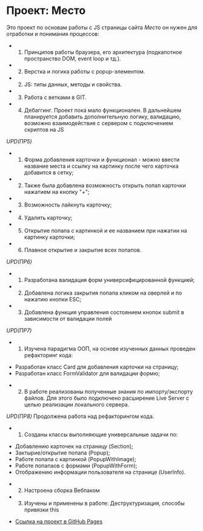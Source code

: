 # Проект: Место

Это проект по основам работы с JS страницы сайта *Место* он нужен для отработки и понимания процессов:
* 1. Принципов работы браузера, его архитектура (подкапотное пространство DOM, event loop и тд.).
* 2. Верстка и логика работы с popup-элементом.
* 2. JS: типы данных, методы и свойства.
* 3. Работа с ветками в GIT.
* 4. Дебаггинг.
Проект пока мало функционален.
В дальнейшем планируется добавить дополнительную логику, валидацию, возможно взаимодействие с сервером с подключением скриптов на JS

*UPD(ПР5)*
* 1. Форма добавления карточки и функционал - можно ввести название места и ссылку на картинку после чего карточка добавится в сетку;
* 2. Также была добавлена возможность открыть попап карточки нажатием на кнопку "+";
* 3. Возможность лайкнуть карточку;
* 4. Удалить карточку;
* 5. Открытие попапа с картинкой и ее названием при нажатии на картинку карточки;
* 6. Плавное открытие и закрытие всех попапов.

*UPD(ПР6)*
* 1. Разработана валидация форм универсифицированной функцией;
* 2. Добавлена логика закрытия попапа кликом на оверлей и по нажатию кнопки ESC;
* 3. Добавлена функция управления состоянием кнопок submit в зависимости от валидации полей

*UPD(ПР7)*
* 1. Изучена парадигма ООП, на основе изученных данных проведен рефакторинг кода:
- Разработан класс Card для добавления карточки на страницу;
- Разработан класс FormValidator для валидации формю;
* 2. В работе реализованы полученные знания по импорту/экспорту файлов. Для этого было подключено расширение Live Server с целью реализации локального сервера.

*UPD(ПР8)*
Продолжена работа над рефакторингом кода.
* 1. Созданы классы выполняющие универсальные задачи по:
- Добавлению карточек на страницу (Section);
- Зактырие/открытие попапа (Popup);
- Работе попапа с картинкой (PopupWithImage);
- Работе попапаов с формами (PopupWithForm);
- Отображению информации пользователя на странице (UserInfo).
* 2. Настроена сборка Вебпаком
* 3. Изучены и применены в работе: Деструктуризация, способы привязки this

* [Ссылка на проект в GitHub Pages](https://byglebb.github.io/mesto/index.html)
